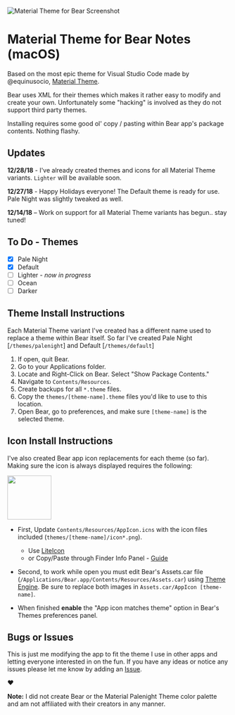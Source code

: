 ![Material Theme for Bear Screenshot](http://r3v.in/RXU6Av/pb-mtw8PGMZOD.png)

# Material Theme for Bear Notes (macOS)

Based on the most epic theme for Visual Studio Code made by @equinusocio, [Material Theme](https://github.com/equinusocio/vsc-material-theme).

Bear uses XML for their themes which makes it rather easy to modify and create your own. Unfortunately some "hacking" is involved as they do not support third party themes.

Installing requires some good ol' copy / pasting within Bear app's package contents. Nothing flashy.

## Updates

**12/28/18** - I've already created themes and icons for all Material Theme variants. `Lighter` will be available soon.

**12/27/18** - Happy Holidays everyone! The Default theme is ready for use. Pale Night was slightly tweaked as well.

**12/14/18** – Work on support for all Material Theme variants has begun.. stay tuned!

## To Do - Themes

- [x] Pale Night
- [x] Default
- [ ] Lighter *- now in progress*
- [ ] Ocean
- [ ] Darker

## Theme Install Instructions

Each Material Theme variant I've created has a different name used to replace a theme within Bear itself. So far I've created Pale Night [`/themes/palenight`] and Default [`/themes/default`]

1. If open, quit Bear.
2. Go to your Applications folder.
3. Locate and Right-Click on Bear. Select "Show Package Contents."
4. Navigate to `Contents/Resources`.
5. Create backups for all `*.theme` files.
6. Copy the `themes/[theme-name].theme` files you'd like to use to this location.
7. Open Bear, go to preferences, and make sure `[theme-name]` is the selected theme.

## Icon Install Instructions

I've also created Bear app icon replacements for each theme (so far). Making sure the icon is always displayed requires the following:

<img src="http://r3v.in/W1qTze/dock-icon-2x.png" width="100">

- First, Update `Contents/Resources/AppIcon.icns` with the icon files included (`themes/[theme-name]/icon*.png`).
  - Use [LiteIcon](https://freemacsoft.net/liteicon/)
  - or Copy/Paste through Finder Info Panel - [Guide](http://osxdaily.com/2013/06/04/change-icon-mac/)

- Second, to work while open you must edit Bear's Assets.car file (`/Applications/Bear.app/Contents/Resources/Assets.car`) using [Theme Engine](https://github.com/alexzielenski/ThemeEngine). Be sure to replace both images in `Assets.car/AppIcon [theme-name]`.
- When finished **enable** the "App icon matches theme" option in Bear's Themes preferences panel.

## Bugs or Issues

This is just me modifying the app to fit the theme I use in other apps and letting everyone interested in on the fun. If you have any ideas or notice any issues please let me know by adding an [Issue](https://github.com/r3volution11/bear-theme-material-palenight/issues).

❤️


**Note:** I did not create Bear or the Material Palenight Theme color palette and am not affiliated with their creators in any manner.
